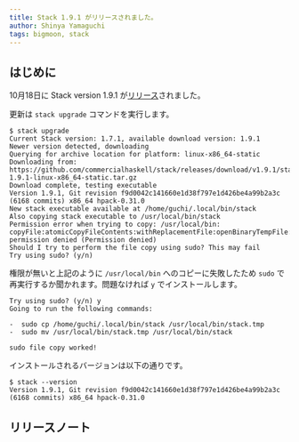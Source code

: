 ```yaml
---
title: Stack 1.9.1 がリリースされました。
author: Shinya Yamaguchi
tags: bigmoon, stack
---
```


## はじめに

10月18日に Stack version 1.9.1 が[リリース](https://github.com/commercialhaskell/stack/blob/v1.9.1/ChangeLog.md#v191)されました。

更新は `stack upgrade` コマンドを実行します。

```shell
$ stack upgrade
Current Stack version: 1.7.1, available download version: 1.9.1
Newer version detected, downloading
Querying for archive location for platform: linux-x86_64-static
Downloading from: https://github.com/commercialhaskell/stack/releases/download/v1.9.1/stack-1.9.1-linux-x86_64-static.tar.gz
Download complete, testing executable
Version 1.9.1, Git revision f9d0042c141660e1d38f797e1d426be4a99b2a3c (6168 commits) x86_64 hpack-0.31.0
New stack executable available at /home/guchi/.local/bin/stack
Also copying stack executable to /usr/local/bin/stack
Permission error when trying to copy: /usr/local/bin: copyFile:atomicCopyFileContents:withReplacementFile:openBinaryTempFile: permission denied (Permission denied)
Should I try to perform the file copy using sudo? This may fail
Try using sudo? (y/n)
```

権限が無いと上記のように `/usr/local/bin` へのコピーに失敗したため `sudo` で再実行するか聞かれます。問題なければ `y` でインストールします。

```shell
Try using sudo? (y/n) y
Going to run the following commands:

-  sudo cp /home/guchi/.local/bin/stack /usr/local/bin/stack.tmp
-  sudo mv /usr/local/bin/stack.tmp /usr/local/bin/stack

sudo file copy worked!
```

インストールされるバージョンは以下の通りです。

```shell
$ stack --version
Version 1.9.1, Git revision f9d0042c141660e1d38f797e1d426be4a99b2a3c (6168 commits) x86_64 hpack-0.31.0
```

<!--more-->

## リリースノート